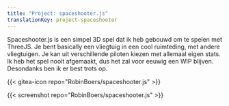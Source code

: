 ```yaml
---
title: "Project: spaceshooter.js"
translationKey: project-spaceshooter
---
```


Spaceshooter.js is een simpel 3D spel dat ik heb gebouwd om te spelen met ThreeJS. Je bent basically een vliegtuig in een cool ruimteding, met andere vliegtuigen. Je kan uit verschillende piloten kiezen met allemaal eigen stats. Ik heb het spel nooit afgemaakt, dus het zal voor eeuwig een WIP blijven. Desondanks ben ik er best trots op.

<span hidden>Post information</span> {{< gitea-icon repo="RobinBoers/spaceshooter.js" >}}

{{< screenshot repo="RobinBoers/spaceshooter.js" >}}

